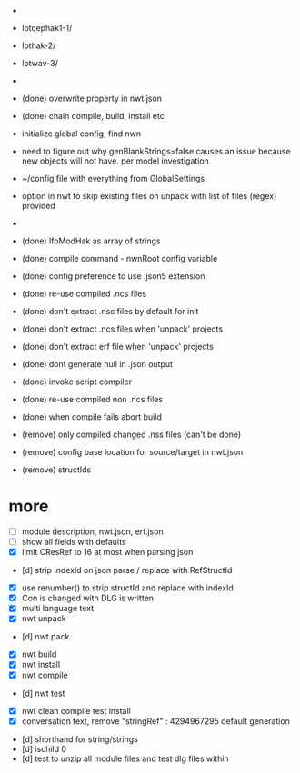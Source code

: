 * 
* lotcephak1-1/
* lothak-2/
* lotwav-3/
* 
* (done) overwrite property in nwt.json
* (done) chain compile, build, install etc
* initialize global config; find nwn
* need to figure out why genBlankStrings=false causes an issue because new objects will not have.  per model investigation
* ~/config file with everything from GlobalSettings
* option in nwt to skip existing files on unpack with list of files (regex) provided
* 

* (done) IfoModHak as array of strings
* (done) compile command - nwnRoot config variable
* (done) config preference to use .json5 extension
* (done) re-use compiled .ncs files
* (done) don't extract .nsc files by default for init
* (done) don't extract .ncs files when 'unpack' projects
* (done) don't extract erf file when 'unpack' projects
* (done) dont generate null in .json output
* (done) invoke script compiler
* (done) re-use compiled non .ncs files
* (done) when compile fails abort build

* (remove) only compiled changed .nss files (can't be done)
* (remove) config base location for source/target in nwt.json
* (remove) structIds

# more
* [ ] module description, nwt.json, erf.json
* [ ] show all fields with defaults
* [x] limit CResRef to 16 at most when parsing json
* [d] strip IndexId on json parse / replace with RefStructId
* [x] use renumber() to strip structId and replace with indexId
* [x] Con is changed with DLG is written
* [x] multi language text
* [x] nwt unpack
* [d] nwt pack
* [x] nwt build
* [x] nwt install
* [x] nwt compile
* [d] nwt test
* [x] nwt clean compile test install
* [x] conversation text, remove "stringRef" : 4294967295 default generation
* [d] shorthand for string/strings
* [d] ischild 0
* [d] test to unzip all module files and test dlg files within 